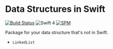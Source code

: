 # Data Structures in Swift

[![Build Status](https://travis-ci.org/ikhsan/DataStructure.svg?branch=master)](https://travis-ci.org/ikhsan/DataStructure)
![Swift 4](https://img.shields.io/badge/Swift-4.0-orange.svg)
[![SPM](https://img.shields.io/badge/spm-compatible-brightgreen.svg?style=flat)](https://swift.org/package-manager)

Package for your data structure that's not in Swift.

- `LinkedList`
